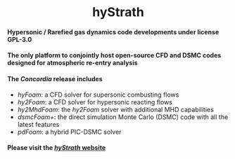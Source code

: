 <h1 align="center">hyStrath</h1>  

#### Hypersonic / Rarefied gas dynamics code developments under license GPL-3.0 
#### The only platform to conjointly host open-source CFD and DSMC codes designed for atmospheric re-entry analysis

#### The *Concordia* release includes  
+ *hyFoam*: a CFD solver for supersonic combusting flows   
+ *hy2Foam*: a CFD solver for hypersonic reacting flows   
+ *hy2MhdFoam*: the *hy2Foam* solver with additional MHD capabilities  
+ *dsmcFoam+*: the direct simulation Monte Carlo (DSMC) code with all the latest features  
+ *pdFoam*: a hybrid PIC-DSMC solver   

#### Please visit the [_hyStrath_ website](https://hystrath.github.io)
